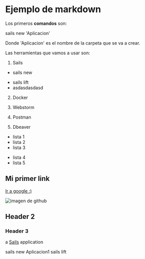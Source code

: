 # Ejemplo de markdown

Los primeros **comandos** son:

sails new 'Aplicacion'

Donde 'Aplicacion' es el nombre de la carpeta que se va a crear.


Las herramientas que vamos a usar son:

1. Sails
  * sails new
  - sails lift
  - asdasdasdasd
2. Docker
  
3. Webstorm
4. Postman
5. Dbeaver

- lista 1
- lista 2
- lista 3
* lista 4
* lista 5 

## Mi primer link
[Ir a google :)](https://www.google.com)

![imagen de github](https://assets-cdn.github.com/images/modules/open_graph/github-octocat.png)
## Header 2

### Header 3

a [Sails](http://sailsjs.org) application

sails new Aplicacion1
sails lift

